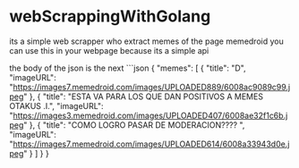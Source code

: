 # webScrappingWithGolang

its a simple web scrapper who extract memes of the page memedroid 
you can use this in your webpage because its a simple api


the body of the json is the next ```json
{
	"memes": [
			{
				"title": "D",
				"imageURL": "https://images7.memedroid.com/images/UPLOADED889/6008ac9089c99.jpeg"
			},
			{
				"title": "ESTA VA PARA LOS QUE DAN POSITIVOS A MEMES OTAKUS .I.",
				"imageURL": "https://images3.memedroid.com/images/UPLOADED407/6008ae32f1c6b.jpeg"
			},
			{
				"title": "COMO LOGRO PASAR DE MODERACION???? ",
				"imageURL": "https://images7.memedroid.com/images/UPLOADED614/6008a33943d0e.jpeg"
			}
		]
	}
}
```
